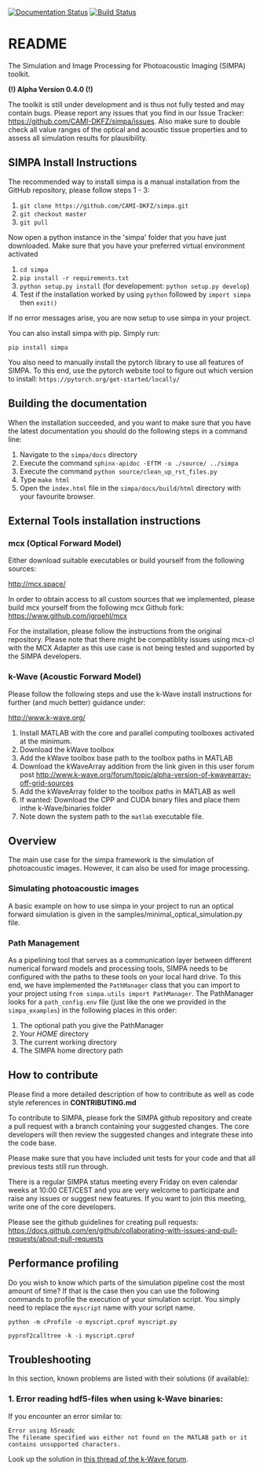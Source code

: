 [![Documentation Status](https://readthedocs.org/projects/simpa/badge/?version=latest)](https://simpa.readthedocs.io/en/latest/?badge=latest)
[![Build Status](https://ci.mitk.org/buildStatus/icon?job=SIMPA%2FUnit+Tests+master)](https://ci.mitk.org/job/SIMPA/job/Unit%20Tests%20master/)

# README

The Simulation and Image Processing for Photoacoustic Imaging (SIMPA) toolkit.

**(!) Alpha Version 0.4.0 (!)** 

The toolkit is still under development and is thus not fully tested and may contain bugs. 
Please report any issues that you find in our Issue Tracker: https://github.com/CAMI-DKFZ/simpa/issues. 
Also make sure to double check all value ranges of the optical and acoustic tissue properties 
and to assess all simulation results for plausibility.

## SIMPA Install Instructions

The recommended way to install simpa is a manual installation from the GitHub repository, please follow steps 1 - 3:

1. `git clone https://github.com/CAMI-DKFZ/simpa.git`
2. `git checkout master`
3. `git pull`

Now open a python instance in the 'simpa' folder that you have just downloaded. Make sure that you have your preferred
virtual environment activated
1. `cd simpa`
2. `pip install -r requirements.txt`
3. `python setup.py install` (for developement: `python setup.py develop`)
4. Test if the installation worked by using `python` followed by `import simpa` then `exit()`

If no error messages arise, you are now setup to use simpa in your project.

You can also install simpa with pip. Simply run:

`pip install simpa`

You also need to manually install the pytorch library to use all features of SIMPA.
To this end, use the pytorch website tool to figure out which version to install:
`https://pytorch.org/get-started/locally/`

## Building the documentation

When the installation succeeded, and you want to make sure that you have the latest documentation
you should do the following steps in a command line:

1. Navigate to the `simpa/docs` directory
2. Execute the command `sphinx-apidoc -EfTM -o ./source/ ../simpa`
3. Execute the command `python source/clean_up_rst_files.py`
4. Type `make html`
5. Open the `index.html` file in the `simpa/docs/build/html` directory with your favourite browser. 

## External Tools installation instructions

### mcx (Optical Forward Model)

Either download suitable executables or build yourself from the following sources:

http://mcx.space/

In order to obtain access to all custom sources that we implemented, please build mcx yourself from the
following mcx Github fork:
https://www.github.com/jgroehl/mcx

For the installation, please follow the instructions from the original repository.
Please note that there might be compatiblity issues using mcx-cl with the MCX Adapter as this use case is not 
being tested and supported by the SIMPA developers.

### k-Wave (Acoustic Forward Model)

Please follow the following steps and use the k-Wave install instructions 
for further (and much better) guidance under:

http://www.k-wave.org/

1. Install MATLAB with the core and parallel computing toolboxes activated at the minimum.
2. Download the kWave toolbox
3. Add the kWave toolbox base path to the toolbox paths in MATLAB
4. Download the kWaveArray addition from the link given in this user forum post http://www.k-wave.org/forum/topic/alpha-version-of-kwavearray-off-grid-sources
5. Add the kWaveArray folder to the toolbox paths in MATLAB as well
6. If wanted: Download the CPP and CUDA binary files and place them inthe k-Wave/binaries folder
7. Note down the system path to the `matlab` executable file.

## Overview

The main use case for the simpa framework is the simulation of photoacoustic images.
However, it can also be used for image processing.

### Simulating photoacoustic images

A basic example on how to use simpa in your project to run an optical forward simulation is given in the 
samples/minimal_optical_simulation.py file.

### Path Management

As a pipelining tool that serves as a communication layer between different numerical forward models and
processing tools, SIMPA needs to be configured with the paths to these tools on your local hard drive.
To this end, we have implemented the `PathManager` class that you can import to your project using
`from simpa.utils import PathManager`. The PathManager looks for a `path_config.env` file (just like the
one we provided in the `simpa_examples`) in the following places in this order:
1. The optional path you give the PathManager
2. Your $HOME$ directory
3. The current working directory
4. The SIMPA home directory path

## How to contribute

Please find a more detailed description of how to contribute as well as code style references in **CONTRIBUTING.md**

To contribute to SIMPA, please fork the SIMPA github repository and create a pull request with a branch containing your 
suggested changes. The core developers will then review the suggested changes and integrate these into the code 
base.

Please make sure that you have included unit tests for your code and that all previous tests still run through.

There is a regular SIMPA status meeting every Friday on even calendar weeks at 10:00 CET/CEST and you are very welcome to participate and
raise any issues or suggest new features. If you want to join this meeting, write one of the core developers.

Please see the github guidelines for creating pull requests: https://docs.github.com/en/github/collaborating-with-issues-and-pull-requests/about-pull-requests


## Performance profiling

Do you wish to know which parts of the simulation pipeline cost the most amount of time? 
If that is the case then you can use the following commands to profile the execution of your simulation script.
You simply need to replace the `myscript` name with your script name.

`python -m cProfile -o myscript.cprof myscript.py`

`pyprof2calltree -k -i myscript.cprof`

## Troubleshooting

In this section, known problems are listed with their solutions (if available):

### 1. Error reading hdf5-files when using k-Wave binaries:
   
If you encounter an error similar to:

    Error using h5readc
    The filename specified was either not found on the MATLAB path or it contains unsupported characters.

Look up the solution in [this thread of the k-Wave forum](http://www.k-wave.org/forum/topic/error-reading-h5-files-when-using-binaries).  
      